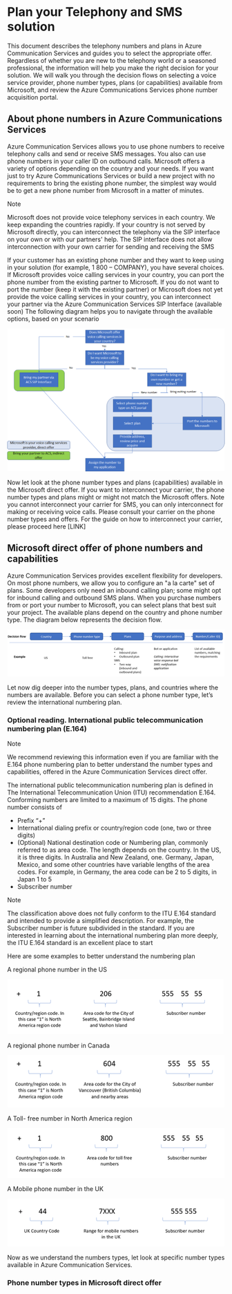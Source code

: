 # Plan your Telephony and SMS solution

This document describes the telephony numbers and plans in Azure Communication Services and guides you to select the appropriate offer. Regardless of whether you are new to the telephony world or a seasoned professional, the information will help you make the right decision for your solution.
We will walk you through the decision flows on selecting a voice service provider, phone number types, plans (or capabilities) available from Microsoft, and review the Azure Communications Services phone number acquisition portal.

## About phone numbers in Azure Communications Services

Azure Communication Services allows you to use phone numbers to receive telephony calls and send or receive SMS messages. You also can use phone numbers in your caller ID on outbound calls.  Microsoft offers a variety of options depending on the country and your needs.
If you want just to try Azure Communications Services or build a new project with no requirements to bring the existing phone number, the simplest way would be to get a new phone number from Microsoft in a matter of minutes.


> [!NOTE]
> Microsoft does not provide voice telephony services in each country. We keep expanding the countries rapidly. If your country is not served by Microsoft directly, you can interconnect the telephony via the SIP interface on your own or with our partners' help. The SIP interface does not allow interconnection with your own carrier for sending and receiving the SMS

If your customer has an existing phone number and they want to keep using in your solution (for example, 1 800 – COMPANY), you have several choices.
If Microsoft provides voice calling services in your country, you can port the phone number from the existing partner to Microsoft.
If you do not want to port the number (keep it with the existing partner) or Microsoft does not yet provide the voice calling services in your country, you can interconnect your partner via the Azure Communication Services SIP Interface (available soon)
The following diagram helps you to navigate through the available options, based on your scenario

![How to select an offer](../media/phone-decision-tree.png)

Now let look at the phone number types and plans (capabilities) available in the Microsoft direct offer. If you want to interconnect your carrier, the phone number types and plans might or might not match the Microsoft offers. Note you cannot interconnect your carrier for SMS, you can only interconnect for making or receiving voice calls. Please consult your carrier on the phone number types and offers.
For the guide on how to interconnect your carrier, please proceed here [LINK]

## Microsoft direct offer of phone numbers and capabilities

Azure Communication Services provides excellent flexibility for developers. On most phone numbers, we allow you to configure an "a la carte" set of plans. Some developers only need an inbound calling plan; some might opt for inbound calling and outbound SMS plans. When you purchase numbers from or port your number to Microsoft, you can select plans that best suit your project.
The available plans depend on the country and phone number type. The diagram below represents the decision flow.

![Example for the decision flow](../media/example-decision-flow.png)

Let now dig deeper into the number types, plans, and countries where the numbers are available. Before you can select a phone number type, let’s review the international numbering plan.

### Optional reading. International public telecommunication numbering plan (E.164)

> [!NOTE]
> We recommend reviewing this information even if you are familiar with the E.164 phone numbering plan to better understand the number types and capabilities, offered in the Azure Communication Services direct offer.

The international public telecommunication numbering plan is defined in The International Telecommunication Union (ITU) recommendation E.164. Conforming numbers are limited to a maximum of 15 digits.
The phone number consists of
-	Prefix “+”
-	International dialing prefix or country/region code (one, two or three digits) 
-	(Optional) National destination code or Numbering plan, commonly referred to as area code. The length depends on the country. In the US, it is three digits. In Australia and New Zealand, one.  Germany, Japan, Mexico, and some other countries have variable lengths of the area codes. For example, in Germany, the area code can be 2 to 5 digits, in Japan 1 to 5
-	Subscriber number

> [!NOTE]
> The classification above does not fully conform to the ITU E.164 standard and intended to provide a simplified description. For example, the Subscriber number is future subdivided in the standard. If you are interested in learning about the international numbering plan more deeply, the ITU E.164 standard is an excellent place to start  


Here are some examples to better understand the numbering plan

A regional phone number in the US

![Example a regional phne number in the US](../media/regional-us.png)

A regional phone number in Canada

![Example a regional phne number in Canada](../media/regional-canada.png)

A Toll- free number in North America region

![Example a toll free number in North America](../media/tollfree-us.png)

A Mobile phone number in the UK

![Example a mobile number in the UK](../media/mobile-uk.png)

Now as we understand the numbers types, let look at specific number types available in Azure Communication Services.

### Phone number types in Microsoft direct offer
